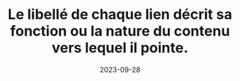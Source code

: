 ---
N: '132'
Rubrique: Liens
title: Le libellé de chaque lien décrit sa fonction ou la nature du contenu vers
  lequel il pointe.
detail: Le libellé de chaque lien décrit sa fonction ou la nature du contenu  vers lequel il pointe.
categories: [" Liens"]
agrege: O4132-E040
opquast: '4 132'
indiceebook: '40'
description: "Règle n° 040"
weight:  040
actif: '1'
layout: rules
date: 2023-09-28
tags: ["", ""]
objectif: ["", ""]
Meo: ""
Controle: ""
Auteur: ""
---